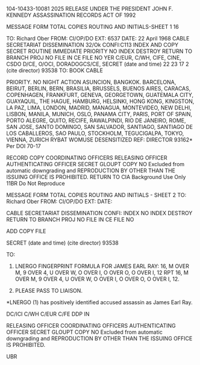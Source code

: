 104-10433-10081 2025 RELEASE UNDER THE PRESIDENT JOHN F. KENNEDY ASSASSINATION RECORDS ACT OF 1992

MESSAGE FORM
TOTAL COPIES
ROUTING AND INITIALS-SHEET 1
16

TO: Richard Ober
FROM: CI/OP/DO
EXT: 6537
DATE: 22 April 1968
CABLE SECRETARIAT DISSEMINATION
32/Ok
CONFI:C113 INDEX
AND COPY
SECRET
ROUTINE
IMMEDIATE
PRIORITY
NO INDEX DESTROY RETURN TO BRANCH PROJ NO
FILE IN CE FILE NO
YER C/EUR, C/WH, CIFE, CINE, CSDO D/CE, O/OCI, DORADOGCS/CE,
SECRET
(date and time)
22 23 17 2
(cite director)
93538
TO: BOOK CABLE

PRIORITY. NO NIGHT ACTION
ASUNCION, BANGKOK. BARCELONA, BEIRUT, BERLIN, BERN,
BRASILIA, BRUSSELS, BUENOS AIRES, CARACAS, COPENHAGEN,
FRANKFURT, GENEVA, GEORGETOWN, GUATEMALA CITY,
GUAYAQUIL, THE HAGUE, HAMBURG, HELSINKI, HONG KONG,
KINGSTON, LA PAZ, LIMA, LONDON, MADRID, MANAGUA, MONTEVIDEO,
NEW DELHI, LISBON, MANILA, MUNICH, OSLO, PANAMA CITY, PARIS,
PORT OF SPAIN, PORTO ALEGRE, QUITO, RECIFE, RAWALPINDI,
RIO DE JANEIRO, ROME, SAN JOSE, SANTO DOMINGO, SAN SALVADOR,
SANTIAGO, SANTIAGO DE LOS CABALLEROS, SAO PAULO, STOCKHOLM,
TEGUCIGALPA, TOKYO, VIENNA, ZURICH
RYBAT WOMUSE
DESENSITIZED
REF: DIRECTOR 93162* Per DOI 70-17

RECORD COPY
COORDINATING OFFICERS
RELEASING OFFICER
AUTHENTICATING
OFFICER
SECRET GLOUPT COPY NO
Excluded from automatic
downgrading and
REPRODUCTION BY OTHER THAN THE ISSUING OFFICE IS PROHIBITED.
RETURN TO CIA
Background Use Only 11BR
Do Not Reproduce

MESSAGE FORM
TOTAL COPIES
ROUTING AND INITIALS - SHEET 2
TO: Richard Ober
FROM: CI/OP/DO
EXT:
DATE:

CABLE SECRETARIAT DISSEMINATION
CONFI: INDEX
NO INDEX DESTROY RETURN TO BRANCH PROJ NO
FILE IN CE FILE NO

ADD COPY FILE

SECRET (date and time) (cite director) 93538

TO:

1. LNERGO FINGERPRINT FORMULA FOR JAMES EARL
RAY: 16, M OVER M, 9 OVER 4, U OVER W, O OVER I, O OVER O,
O OVER I, 12 RPT 16, M OVER M, 9 OVER 4, U OVER W, O OVER I,
O OVER O, O OVER I, 12.

2. PLEASE PASS TO LIAISON.

*LNERGO (1) has positively identified accused assassin as James Earl Ray.

DC/ICI
C/WH
C/EUR
C/FE
DDP IN

RELEASING OFFICER COORDINATING OFFICERS AUTHENTICATING
OFFICER
SECRET GLOUPT COPY NO
Excluded from automatic
downgrading and
REPRODUCTION BY OTHER THAN THE ISSUING OFFICE IS PROHIBITED.

UBR
